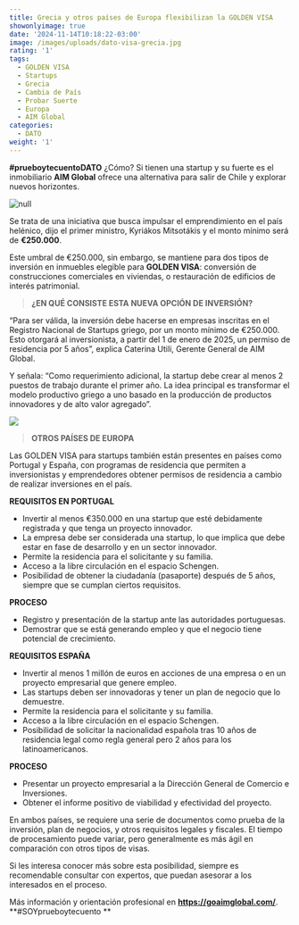```yaml
---
title: Grecia y otros países de Europa flexibilizan la GOLDEN VISA
showonlyimage: true
date: '2024-11-14T10:18:22-03:00'
image: /images/uploads/dato-visa-grecia.jpg
rating: '1'
tags:
  - GOLDEN VISA
  - Startups
  - Grecia
  - Cambia de País
  - Probar Suerte
  - Europa
  - AIM Global
categories:
  - DATO
weight: '1'
---
```

**\#prueboytecuentoDATO** ¿Cómo? Si tienen una startup y su fuerte es el inmobiliario **AIM Global** ofrece una alternativa para salir de Chile y explorar nuevos horizontes.

<!--more-->

![null](/images/uploads/dato-visa-grecia.jpg)

Se trata de una iniciativa que busca impulsar el emprendimiento en el país helénico, dijo el primer ministro, Kyriákos Mitsotákis y el monto mínimo será de **€250.000**. 

Este umbral de €250.000, sin embargo, se mantiene para dos tipos de inversión en inmuebles elegible para **GOLDEN VISA**: conversión de construcciones comerciales en viviendas, o restauración de edificios de interés patrimonial.

> **¿EN QUÉ CONSISTE ESTA NUEVA OPCIÓN DE INVERSIÓN?**

“Para ser válida, la inversión debe hacerse en empresas inscritas en el Registro Nacional de Startups griego, por un monto mínimo de €250.000. Esto otorgará al inversionista, a partir del 1 de enero de 2025, un permiso de residencia por 5 años”, explica Caterina Utili, Gerente General de  AIM Global.

Y señala: “Como requerimiento adicional, la startup debe crear al menos 2 puestos de trabajo durante el primer año. La idea principal es transformar el modelo productivo griego a uno basado en la producción de productos innovadores y de alto valor agregado”.

![](/images/uploads/dato-visa-grecia-2.jpg)

> **OTROS PAÍSES DE EUROPA**

Las GOLDEN VISA para startups también están presentes en países como Portugal y España, con programas de residencia que permiten a inversionistas y emprendedores obtener permisos de residencia a cambio de realizar inversiones en el país. 

**REQUISITOS EN PORTUGAL**

* Invertir al menos €350.000 en una startup que esté debidamente registrada y que tenga un proyecto innovador.
* La empresa debe ser considerada una startup, lo que implica que debe estar en fase de desarrollo y en un sector innovador.   
* Permite la residencia para el solicitante y su familia.
* Acceso a la libre circulación en el espacio Schengen.
* Posibilidad de obtener la ciudadanía (pasaporte) después de 5 años, siempre que se cumplan ciertos requisitos.

**PROCESO**

* Registro y presentación de la startup ante las autoridades portuguesas.
* Demostrar que se está generando empleo y que el negocio tiene potencial de crecimiento.

**REQUISITOS ESPAÑA**

* Invertir al menos 1 millón de euros en acciones de una empresa o en un proyecto empresarial que genere empleo.
* Las startups deben ser innovadoras y tener un plan de negocio que lo demuestre.   
* Permite la residencia para el solicitante y su familia.
* Acceso a la libre circulación en el espacio Schengen.
* Posibilidad de solicitar la nacionalidad española tras 10 años de residencia legal como regla general pero 2 años para los latinoamericanos.

**PROCESO**

* Presentar un proyecto empresarial a la Dirección General de Comercio e Inversiones.
* Obtener el informe positivo de viabilidad y efectividad del proyecto.

En ambos países, se requiere una serie de documentos como prueba de la inversión, plan de negocios, y otros requisitos legales y fiscales. El tiempo de procesamiento puede variar, pero generalmente es más ágil en comparación con otros tipos de visas.

Si les interesa conocer más sobre esta posibilidad, siempre es recomendable consultar con expertos, que puedan asesorar a los interesados en el proceso. 

Más información y orientación profesional en  **https://goaimglobal.com/**. **\#SOYprueboytecuento
**
